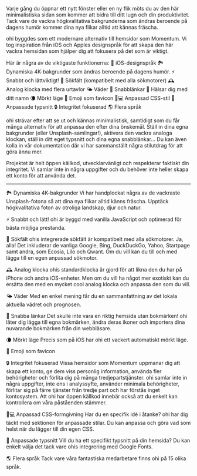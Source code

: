 Varje gång du öppnar ett nytt fönster eller en ny flik möts du av den här minimalistiska sidan som kommer att bidra till ditt lugn och din produktivitet. Tack vare de vackra högkvalitativa bakgrunderna som ändras beroende på dagens humör kommer dina nya flikar alltid att kännas fräscha.

ohi byggdes som ett modernare alternativ till hemsidor som Momentum. Vi tog inspiration från iOS och Apples designspråk för att skapa den här vackra hemsidan som hjälper dig att fokusera på det som är viktigt.

Här är några av de viktigaste funktionerna:
🍏 iOS-designspråk
🏞 Dynamiska 4K-bakgrunder som ändras beroende på dagens humör.
⚡️ Snabbt och lättviktigt!
🔎 Sökfält (kompatibelt med alla sökmotorer)
🕰 Analog klocka med flera urtavlor
🌤 Väder
🔗 Snabblänkar
👋 Hälsar dig med ditt namn
🌘 Mörkt läge
🥖 Emoji som favicon
🧑💻 Anpassad CSS-stil
📝 Anpassade typsnitt
🔒 Integritet fokuserad
🌎 Flera språk

ohi strävar efter att se ut och kännas minimalistisk, samtidigt som du får många alternativ för att anpassa den efter dina önskemål. Ställ in dina egna bakgrunder (eller Unsplash-samlingar!), aktivera den vackra analoga klockan, ställ in ditt eget typsnitt och dina egna snabblänkar... Du kan även kolla in vår dokumentation där vi har sammanställt några stilutdrag för att göra ännu mer.

Projektet är helt öppen källkod, utvecklarvänligt och respekterar faktiskt din integritet. Vi samlar inte in några uppgifter och du behöver inte heller skapa ett konto för att använda det.

---

🏞 Dynamiska 4K-bakgrunder
Vi har handplockat några av de vackraste Unsplash-fotona så att dina nya flikar alltid känns fräscha. Upptäck högkvalitativa foton av otroliga landskap, djur och natur.

⚡️ Snabbt och lätt!
ohi är byggd med vanilla JavaScript och optimerad för bästa möjliga prestanda.

🔎 Sökfält
ohis integrerade sökfält är kompatibelt med alla sökmotorer. Ja, alla! Det inkluderar de vanliga Google, Bing, DuckDuckGo, Yahoo, Startpage samt andra, som Ecosia, Lilo och Qwant. Om du vill kan du till och med lägga till en egen anpassad sökmotor.

🕰 Analog klocka
ohis standardklocka är gjord för att likna den du har på iPhone och andra iOS-enheter. Men om du vill ha något mer exotiskt kan du ersätta den med en mycket cool analog klocka och anpassa den som du vill.

🌤 Väder
Med en enkel mening får du en sammanfattning av det lokala aktuella vädret och prognosen.

🔗 Snabba länkar
Det skulle inte vara en riktig hemsida utan bokmärken! ohi låter dig lägga till egna bokmärken, ändra deras ikoner och importera dina nuvarande bokmärken från din webbläsare.

🌘 Mörkt läge
Precis som på iOS har ohi ett vackert automatiskt mörkt läge.

🥖 Emoji som favicon

🔒 Integritet fokuserad
Vissa hemsidor som Momentum uppmanar dig att skapa ett konto, ge dem viss personlig information, använda fler behörigheter och förlita dig på många tredjepartstjänster. ohi samlar inte in några uppgifter, inte ens i analyssyfte, använder minimala behörigheter, förlitar sig på färre tjänster från tredje part och har förstås inget kontosystem. Att ohi har öppen källkod innebär också att du enkelt kan kontrollera om våra påståenden stämmer.

🧑💻 Anpassad CSS-formgivning
Har du en specifik idé i åtanke? ohi har dig täckt med sektionen för anpassade stilar. Du kan anpassa och göra vad som helst när du lägger till din egen CSS.

📝 Anpassade typsnitt
Vill du ha ett specifikt typsnitt på din hemsida? Du kan enkelt välja det tack vare ohis integrering med Google Fonts.

🌎 Flera språk
Tack vare våra fantastiska medarbetare finns ohi på 15 olika språk.
